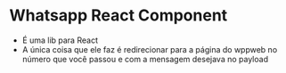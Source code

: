 # Whatsapp React Component

- É uma lib para React
- A única coisa que ele faz é redirecionar para a página do wppweb no número que você passou e com a mensagem desejava no payload
